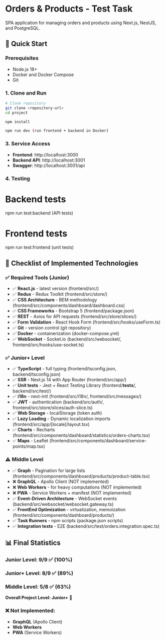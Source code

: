 # Orders & Products - Test Task

SPA application for managing orders and products using Next.js, NestJS, and PostgreSQL.

## 🚀 Quick Start

### Prerequisites

- Node.js 18+
- Docker and Docker Compose
- Git

### 1. Clone and Run

```bash
# Clone repository
git clone <repository-url>
cd project

npm install

npm run dev (run frontend + backend in Docker)
```

### 3. Service Access

- **Frontend**: http://localhost:3000
- **Backend API**: http://localhost:3001
- **Swagger**: http://localhost:3001/api

### 4. Testing

# Backend tests

npm run test:backend (API tests)

# Frontend tests

npm run test:frontend (unit tests)

## 📝 Checklist of Implemented Technologies

### ✅ Required Tools (Junior)

- ✅ **React.js** - latest version (frontend/src/)
- ✅ **Redux** - Redux Toolkit (frontend/src/store/)
- ✅ **CSS Architecture** - BEM methodology (frontend/src/components/dashboard/dashboard.css)
- ✅ **CSS Frameworks** - Bootstrap 5 (frontend/package.json)
- ✅ **REST** - Axios for API requests (frontend/src/store/slices/)
- ✅ **Form Validation** - React Hook Form (frontend/src/hooks/useForm.ts)
- ✅ **Git** - version control (git repository)
- ✅ **Docker** - containerization (docker-compose.yml)
- ✅ **WebSocket** - Socket.io (backend/src/websocket/, frontend/src/hooks/use-socket.ts)

### ✅ Junior+ Level

- ✅ **TypeScript** - full typing (frontend/tsconfig.json, backend/tsconfig.json)
- ✅ **SSR** - Next.js 14 with App Router (frontend/src/app/)
- ✅ **Unit tests** - Jest + React Testing Library (frontend/**tests**/, backend/src/test/)
- ✅ **i18n** - next-intl (frontend/src/i18n/, frontend/src/messages/)
- ✅ **JWT** - authentication (backend/src/auth/, frontend/src/store/slices/auth-slice.ts)
- ✅ **Web Storage** - localStorage (token auth)
- ✅ **Lazy Loading** - Dynamic localization imports (frontend/src/app/[locale]/layout.tsx)
- ✅ **Charts** - Recharts (frontend/src/components/dashboard/statistics/orders-charts.tsx)
- ✅ **Maps** - Leaflet (frontend/src/components/dashboard/service-points/map.tsx)

### ⚠️ Middle Level

- ✅ **Graph** - Pagination for large lists (frontend/src/components/dashboard/products/product-table.tsx)
- ❌ **GraphQL** - Apollo Client (NOT implemented)
- ❌ **Web Workers** - for heavy computations (NOT implemented)
- ❌ **PWA** - Service Workers + manifest (NOT implemented)
- ✅ **Event-Driven Architecture** - WebSocket events (backend/src/websocket/websocket.gateway.ts)
- ✅ **FrontEnd Optimization** - virtualization, memoization (frontend/src/components/dashboard/products/)
- ✅ **Task Runners** - npm scripts (package.json scripts)
- ✅ **Integration tests** - E2E (backend/src/test/orders.integration.spec.ts)

## 📊 Final Statistics

### Junior Level: 9/9 ✅ (100%)

### Junior+ Level: 8/9 ✅ (89%)

### Middle Level: 5/8 ✅ (63%)

**Overall Project Level: Junior+** 🎯

### ❌ Not Implemented:

- **GraphQL** (Apollo Client)
- **Web Workers**
- **PWA** (Service Workers)

```

```
